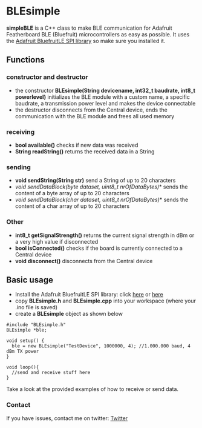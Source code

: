 # BLEsimple
**simpleBLE** is a C++ class to make BLE communication for Adafruit Featherboard BLE (Bluefruit) microcontrollers as easy as possible. It uses the [Adafruit BluefruitLE SPI library](https://github.com/adafruit/Adafruit_BluefruitLE_nRF51) so make sure you installed it.

## Functions
### constructor and destructor
- the constructor **BLEsimple(String devicename, int32_t baudrate, int8_t powerlevel)** initializes the BLE module with a custom name, a specific baudrate, a transmission power level and makes the device connectable
- the destructor disconnects from the Central device, ends the communication with the BLE module and frees all used memory

### receiving
- **bool available()** checks if new data was received
- **String readString()** returns the received data in a String

### sending
- **void sendString(String str)** send a String of up to 20 characters
- **void sendDataBlock(byte* dataset, uint8_t nrOfDataBytes)** sends the content of a byte array of up to 20 characters
- **void sendDataBlock(char* dataset, uint8_t nrOfDataBytes)** sends the content of a char array of up to 20 characters

### Other
- **int8_t getSignalStrength()** returns the current signal strength in dBm or a very high value if disconnected
- **bool isConnected()** checks if the board is currently connected to a Central device
- **void disconnect()** disconnects from the Central device
    
## Basic usage
- Install the Adafruit BluefruitLE SPI library: click [here](https://github.com/adafruit/Adafruit_BluefruitLE_nRF51) or [here](https://learn.adafruit.com/adafruit-feather-32u4-bluefruit-le/installing-ble-library)
- copy **BLEsimple.h** and **BLEsimple.cpp** into your workspace (where your .ino file is saved)
- create a **BLEsimple** object as shown below
```
#include "BLEsimple.h"
BLEsimple *ble;

void setup() {
  ble = new BLEsimple("TestDevice", 1000000, 4); //1.000.000 baud, 4 dBm TX power
}

void loop(){
  //send and receive stuff here
}
```
Take a look at the provided examples of how to receive or send data.

### Contact
If you have issues, contact me on twitter: [Twitter](https://twitter.com/piccips)

